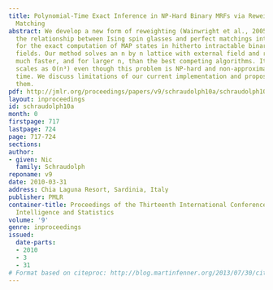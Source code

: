 ```yaml
---
title: Polynomial-Time Exact Inference in NP-Hard Binary MRFs via Reweighted Perfect
  Matching
abstract: We develop a new form of reweighting (Wainwright et al., 2005) to leverage
  the relationship between Ising spin glasses and perfect matchings into a novel technique
  for the exact computation of MAP states in hitherto intractable binary Markov random
  fields. Our method solves an n by n lattice with external field and random couplings
  much faster, and for larger n, than the best competing algorithms. It empirically
  scales as O(n³) even though this problem is NP-hard and non-approximable in polynomial
  time. We discuss limitations of our current implementation and propose ways to overcome
  them.
pdf: http://jmlr.org/proceedings/papers/v9/schraudolph10a/schraudolph10a.pdf
layout: inproceedings
id: schraudolph10a
month: 0
firstpage: 717
lastpage: 724
page: 717-724
sections: 
author:
- given: Nic
  family: Schraudolph
reponame: v9
date: 2010-03-31
address: Chia Laguna Resort, Sardinia, Italy
publisher: PMLR
container-title: Proceedings of the Thirteenth International Conference on Artificial
  Intelligence and Statistics
volume: '9'
genre: inproceedings
issued:
  date-parts:
  - 2010
  - 3
  - 31
# Format based on citeproc: http://blog.martinfenner.org/2013/07/30/citeproc-yaml-for-bibliographies/
---
```

